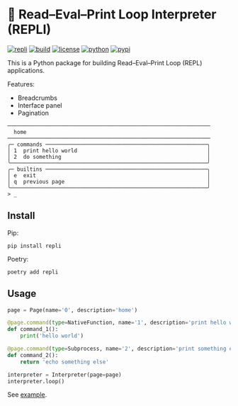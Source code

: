 # 🫥 Read–Eval–Print Loop Interpreter (REPLI)

[![repli](https://img.shields.io/badge/🫥-repli-red?style=flat-square)](https://github.com/luojiahai/repli)
[![build](https://img.shields.io/github/actions/workflow/status/luojiahai/repli/python-publish.yml?style=flat-square&logo=githubactions&logoColor=white)](https://github.com/luojiahai/repli/actions/workflows/python-publish.yml)
[![license](https://img.shields.io/github/license/luojiahai/repli?style=flat-square&logo=github&logoColor=white)](https://github.com/luojiahai/repli/blob/main/LICENSE)
[![python](https://img.shields.io/pypi/pyversions/repli?style=flat-square&logo=python&logoColor=white)](https://www.python.org/)
[![pypi](https://img.shields.io/pypi/v/repli?style=flat-square&logo=pypi&logoColor=white)](https://pypi.org/project/repli/)

This is a Python package for building Read–Eval–Print Loop (REPL) applications.

Features:

- Breadcrumbs
- Interface panel
- Pagination

```
────────────────────────────────────────────────────────────────
  home
────────────────────────────────────────────────────────────────
╭─ commands ───────────────────────────────────────────────────╮
│ 1  print hello world                                         │
│ 2  do something                                              │
╰──────────────────────────────────────────────────────────────╯
╭─ builtins ───────────────────────────────────────────────────╮
│ e  exit                                                      │
│ q  previous page                                             │
╰──────────────────────────────────────────────────────────────╯
> _
```

## Install

Pip:

```shell
pip install repli
```

Poetry:

```shell
poetry add repli
```

## Usage

```python
page = Page(name='0', description='home')

@page.command(type=NativeFunction, name='1', description='print hello world')
def command_1():
    print('hello world')

@page.command(type=Subprocess, name='2', description='print something else')
def command_2():
    return 'echo something else'

interpreter = Interpreter(page=page)
interpreter.loop()
```

See [example](./example).
